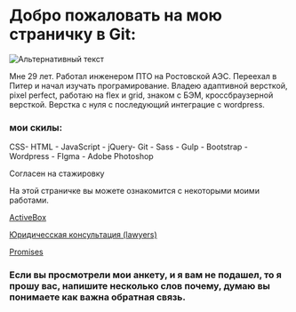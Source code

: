 


# Добро пожаловать на мою страничку в Git:

![Альтернативный текст](https://sun9-15.userapi.com/zmo0OyjmhC7kbn_WJHpLOBNhMH3vlEblGao62g/Kw1SHLteaG8.jpg)

Мне 29 лет. Работал инженером ПТО на Ростовской АЭС. Переехал в Питер и начал изучать програмирование. 
Владею адаптивной версткой, pixel perfect, работаю на flex и grid, знаком с БЭМ, кроссбраузерной версткой. 
Верстка с нуля с последующий интеграцие с wordpress.

### мои скилы: 

CSS- HTML - JavaScript - jQuery- Git - Sass - Gulp - Bootstrap - Wordpress - FIgma - Adobe Photoshop

Согласен на стажировку

На этой страничке вы можете ознакомится с некоторыми моими работами. 

[ActiveBox](https://lunyak.github.io/ActiveBox "1")

[Юридичесская консультация (lawyers)](https://lunyak.github.io/lawyers "2")

[Promises](https://lunyak.github.io/Love "3")

### Если вы просмотрели мои анкету, и я вам не подашел, то я прошу вас, напишите несколько слов почему, думаю вы понимаете как важна обратная связь.
